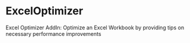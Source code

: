 # ExcelOptimizer
Excel Optimizer AddIn: Optimize an Excel Workbook by providing tips on necessary performance improvements
